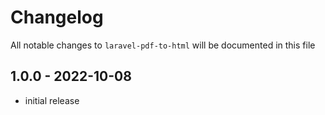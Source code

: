 # Changelog

All notable changes to `laravel-pdf-to-html` will be documented in this file

## 1.0.0 - 2022-10-08

- initial release

